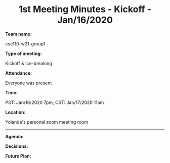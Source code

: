 <h1 style="text-align:center"> 1st Meeting Minutes - Kickoff - Jan/16/2020 </h1>

**Team name:**       

cse110-w21-group1


**Type of meeting:** 

Kickoff & Ice-breaking


**Attendance:**      

Everyone was present


**Time:**            

PST: Jan/16/2020 7pm; CST: Jan/17/2020 11am


**Location:**        

Yolanda's personal zoom meeting room

- - -

**Agenda:**          

**Decisions:**       

**Future Plan:**     
